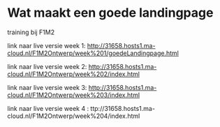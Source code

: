 # Wat maakt een goede landingpage
training bij F1M2


link naar live versie week 1: http://31658.hosts1.ma-cloud.nl/F1M2Ontwerp/week%201/goedeLandingpage.html

link naar live versie week 2: http://31658.hosts1.ma-cloud.nl/F1M2Ontwerp/week%202/index.html

link naar live versie week 3: http://31658.hosts1.ma-cloud.nl/F1M2Ontwerp/week%203/index.html

link naar live versie week 4 : ttp://31658.hosts1.ma-cloud.nl/F1M2Ontwerp/week%204/index.html